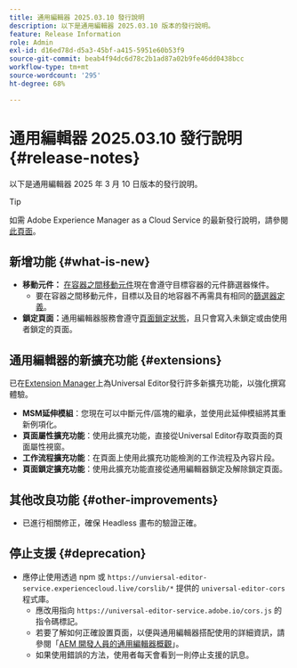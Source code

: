 ```yaml
---
title: 通用編輯器 2025.03.10 發行說明
description: 以下是通用編輯器 2025.03.10 版本的發行說明。
feature: Release Information
role: Admin
exl-id: d16ed78d-d5a3-45bf-a415-5951e60b53f9
source-git-commit: beab4f94dc6d78c2b1ad87a02b9fe46dd0438bcc
workflow-type: tm+mt
source-wordcount: '295'
ht-degree: 68%

---
```



# 通用編輯器 2025.03.10 發行說明 {#release-notes}

以下是通用編輯器 2025 年 3 月 10 日版本的發行說明。

>[!TIP]
>
>如需 Adobe Experience Manager as a Cloud Service 的最新發行說明，請參閱[此頁面](/help/release-notes/release-notes-cloud/release-notes-current.md)。

## 新增功能 {#what-is-new}

* **移動元件：** [在容器之間移動元件](/help/sites-cloud/authoring/universal-editor/authoring.md#reordering-components)現在會遵守目標容器的元件篩選器條件。
   * 要在容器之間移動元件，目標以及目的地容器不再需具有相同的[篩選器定義](/help/implementing/universal-editor/filtering.md)。
* **鎖定頁面：**&#x200B;通用編輯器服務會遵守[頁面鎖定狀態](/help/sites-cloud/authoring/sites-console/managing-pages.md#locking-a-page)，且只會寫入未鎖定或由使用者鎖定的頁面。

## 通用編輯器的新擴充功能 {#extensions}

已在[Extension Manager](https://developer.adobe.com/uix/docs/extension-manager/)上為Universal Editor發行許多新擴充功能，以強化撰寫體驗。

* **MSM延伸模組**：您現在可以中斷元件/區塊的繼承，並使用此延伸模組將其重新例項化。
* **頁面屬性擴充功能**：使用此擴充功能，直接從Universal Editor存取頁面的頁面屬性視窗。
* **工作流程擴充功能**：在頁面上使用此擴充功能檢測的工作流程及內容片段。
* **頁面鎖定擴充功能**：使用此擴充功能直接從通用編輯器鎖定及解除鎖定頁面。

## 其他改良功能 {#other-improvements}

* 已進行相關修正，確保 Headless 畫布的驗證正確。

## 停止支援 {#deprecation}

* 應停止使用透過 npm 或 `https://unviersal-editor-service.experiencecloud.live/corslib/*` 提供的 `universal-editor-cors` 程式庫。
   * 應改用指向 `https://universal-editor-service.adobe.io/cors.js` 的指令碼標記。
   * 若要了解如何正確設置頁面，以便與通用編輯器搭配使用的詳細資訊，請參閱「[AEM 開發人員的通用編輯器概觀](/help/implementing/universal-editor/developer-overview.md)」。
   * 如果使用錯誤的方法，使用者每天會看到一則停止支援的訊息。
